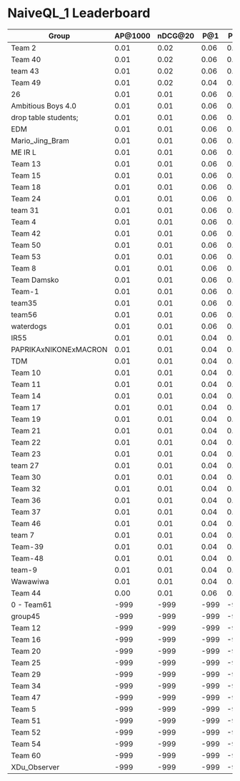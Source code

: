 # NaiveQL_1 Leaderboard

| Group | AP@1000 | nDCG@20 | P@1 | P@5 |
|-----|-----|-----|-----|-----|
| Team 2 | 0.01 | 0.02 | 0.06 | 0.02 |
| Team 40 | 0.01 | 0.02 | 0.06 | 0.02 |
| team 43 | 0.01 | 0.02 | 0.06 | 0.02 |
| Team 49 | 0.01 | 0.02 | 0.04 | 0.03 |
| 26 | 0.01 | 0.01 | 0.06 | 0.02 |
| Ambitious Boys 4.0 | 0.01 | 0.01 | 0.06 | 0.02 |
| drop table students; | 0.01 | 0.01 | 0.06 | 0.02 |
| EDM | 0.01 | 0.01 | 0.06 | 0.02 |
| Mario_Jing_Bram | 0.01 | 0.01 | 0.06 | 0.02 |
| ME IR L | 0.01 | 0.01 | 0.06 | 0.02 |
| Team 13 | 0.01 | 0.01 | 0.06 | 0.02 |
| Team 15 | 0.01 | 0.01 | 0.06 | 0.02 |
| Team 18 | 0.01 | 0.01 | 0.06 | 0.02 |
| Team 24 | 0.01 | 0.01 | 0.06 | 0.02 |
| team 31 | 0.01 | 0.01 | 0.06 | 0.02 |
| Team 4 | 0.01 | 0.01 | 0.06 | 0.02 |
| Team 42 | 0.01 | 0.01 | 0.06 | 0.02 |
| Team 50 | 0.01 | 0.01 | 0.06 | 0.02 |
| Team 53 | 0.01 | 0.01 | 0.06 | 0.02 |
| Team 8 | 0.01 | 0.01 | 0.06 | 0.02 |
| Team Damsko | 0.01 | 0.01 | 0.06 | 0.02 |
| Team-1 | 0.01 | 0.01 | 0.06 | 0.02 |
| team35 | 0.01 | 0.01 | 0.06 | 0.02 |
| team56 | 0.01 | 0.01 | 0.06 | 0.02 |
| waterdogs | 0.01 | 0.01 | 0.06 | 0.02 |
| IR55 | 0.01 | 0.01 | 0.04 | 0.02 |
| PAPRIKAxNIKONExMACRON | 0.01 | 0.01 | 0.04 | 0.02 |
| TDM | 0.01 | 0.01 | 0.04 | 0.02 |
| Team 10 | 0.01 | 0.01 | 0.04 | 0.02 |
| Team 11 | 0.01 | 0.01 | 0.04 | 0.02 |
| Team 14 | 0.01 | 0.01 | 0.04 | 0.02 |
| Team 17 | 0.01 | 0.01 | 0.04 | 0.02 |
| Team 19 | 0.01 | 0.01 | 0.04 | 0.02 |
| Team 21 | 0.01 | 0.01 | 0.04 | 0.02 |
| Team 22 | 0.01 | 0.01 | 0.04 | 0.02 |
| Team 23 | 0.01 | 0.01 | 0.04 | 0.02 |
| team 27 | 0.01 | 0.01 | 0.04 | 0.02 |
| Team 30 | 0.01 | 0.01 | 0.04 | 0.02 |
| Team 32 | 0.01 | 0.01 | 0.04 | 0.02 |
| Team 36 | 0.01 | 0.01 | 0.04 | 0.02 |
| Team 37 | 0.01 | 0.01 | 0.04 | 0.02 |
| Team 46 | 0.01 | 0.01 | 0.04 | 0.02 |
| team 7 | 0.01 | 0.01 | 0.04 | 0.02 |
| Team-39 | 0.01 | 0.01 | 0.04 | 0.02 |
| Team-48 | 0.01 | 0.01 | 0.04 | 0.02 |
| team-9 | 0.01 | 0.01 | 0.04 | 0.02 |
| Wawawiwa | 0.01 | 0.01 | 0.04 | 0.02 |
| Team 44 | 0.00 | 0.01 | 0.06 | 0.01 |
| 0 - Team61 | -999 | -999 | -999 | -999 |
| group45 | -999 | -999 | -999 | -999 |
| Team 12 | -999 | -999 | -999 | -999 |
| Team 16 | -999 | -999 | -999 | -999 |
| Team 20 | -999 | -999 | -999 | -999 |
| Team 25 | -999 | -999 | -999 | -999 |
| Team 29 | -999 | -999 | -999 | -999 |
| Team 34 | -999 | -999 | -999 | -999 |
| Team 47 | -999 | -999 | -999 | -999 |
| Team 5 | -999 | -999 | -999 | -999 |
| Team 51 | -999 | -999 | -999 | -999 |
| Team 52 | -999 | -999 | -999 | -999 |
| Team 54 | -999 | -999 | -999 | -999 |
| Team 60 | -999 | -999 | -999 | -999 |
| XDu_Observer | -999 | -999 | -999 | -999 |

